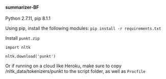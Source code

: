 #### summarizer-BF

Python 2.7.11, pip 8.1.1

Using pip, install the following modules: `pip install -r requirements.txt`

Install `punkt.zip`

    import nltk
    
    nltk.download('punkt')

Or if running on a cloud like Heroku, make sure to copy /nltk_data/tokenizers/punkt to the script folder, as well as `Procfile`
